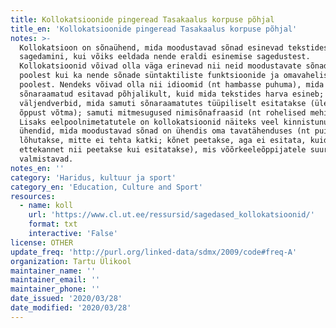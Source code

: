 ```yaml
---
title: Kollokatsioonide pingeread Tasakaalus korpuse põhjal
title_en: 'Kollokatsioonide pingeread Tasakaalus korpuse põhjal'
notes: >-
  Kollokatsioon on sõnaühend, mida moodustavad sõnad esinevad tekstides koos
  sagedamini, kui võiks eeldada nende eraldi esinemise sagedustest.
  Kollokatsioonid võivad olla väga erinevad nii neid moodustavate sõnade arvu
  poolest kui ka nende sõnade süntaktiliste funktsioonide ja omavaheliste seoste
  poolest. Nendeks võivad olla nii idioomid (nt hambasse puhuma), mida
  sõnaraamatud esitavad põhjalikult, kuid mida tekstides harva esineb; ühend- ja
  väljendverbid, mida samuti sõnaraamatutes tüüpiliselt esitatakse (üle saama,
  õppust võtma); samuti mitmesugused nimisõnafraasid (nt rohelised mehikesed).
  Lisaks eelpoolnimetatutele on kollokatsioonid näiteks veel kinnistunud
  ühendid, mida moodustavad sõnad on ühendis oma tavatähenduses (nt puid
  lõhutakse, mitte ei tehta katki; kõnet peetakse, aga ei esitata, kuid
  ettekannet nii peetakse kui esitatakse), mis võõrkeeleõppijatele suurt peavalu
  valmistavad.
notes_en: ''
category: 'Haridus, kultuur ja sport'
category_en: 'Education, Culture and Sport'
resources:
  - name: koll
    url: 'https://www.cl.ut.ee/ressursid/sagedased_kollokatsioonid/'
    format: txt
    interactive: 'False'
license: OTHER
update_freq: 'http://purl.org/linked-data/sdmx/2009/code#freq-A'
organization: Tartu Ülikool
maintainer_name: ''
maintainer_email: ''
maintainer_phone: ''
date_issued: '2020/03/28'
date_modified: '2020/03/28'
---
```


